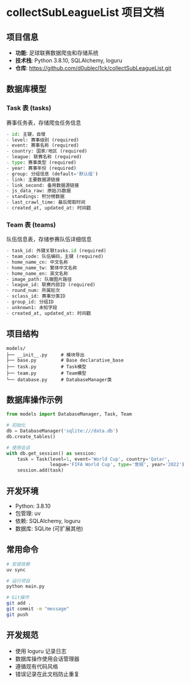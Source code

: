 # collectSubLeagueList 项目文档

## 项目信息
- **功能**: 足球联赛数据爬虫和存储系统
- **技术栈**: Python 3.8.10, SQLAlchemy, loguru
- **仓库**: https://github.com/d0ublecl1ck/collectSubLeagueList.git

## 数据库模型

### Task 表 (tasks)
赛事任务表，存储爬虫任务信息
```python
- id: 主键，自增
- level: 赛事级别 (required)
- event: 赛事名称 (required)
- country: 国家/地区 (required)
- league: 联赛名称 (required)
- type: 赛事类型 (required)
- year: 赛事年份 (required)
- group: 分组信息 (default='默认组')
- link: 主要数据源链接
- link_second: 备用数据源链接
- js_data_raw: 原始JS数据
- standings: 积分榜数据
- last_crawl_time: 最后爬取时间
- created_at, updated_at: 时间戳
```

### Team 表 (teams)
队伍信息表，存储参赛队伍详细信息
```python
- task_id: 外键关联tasks.id (required)
- team_code: 队伍编码，主键 (required)
- home_name_cn: 中文名称
- home_name_tw: 繁体中文名称
- home_name_en: 英文名称
- image_path: 队徽图片路径
- league_id: 联赛内部ID (required)
- round_num: 所属轮次
- sclass_id: 赛事分类ID
- group_id: 分组ID
- unknown1: 未知字段
- created_at, updated_at: 时间戳
```

## 项目结构
```
models/
├── __init__.py     # 模块导出
├── base.py         # Base declarative_base
├── task.py         # Task模型
├── team.py         # Team模型
└── database.py     # DatabaseManager类
```

## 数据库操作示例
```python
from models import DatabaseManager, Task, Team

# 初始化
db = DatabaseManager('sqlite:///data.db')
db.create_tables()

# 使用会话
with db.get_session() as session:
    task = Task(level=1, event='World Cup', country='Qatar', 
                league='FIFA World Cup', type='常规', year='2022')
    session.add(task)
```

## 开发环境
- Python: 3.8.10
- 包管理: uv
- 依赖: SQLAlchemy, loguru
- 数据库: SQLite (可扩展其他)

## 常用命令
```bash
# 安装依赖
uv sync

# 运行项目
python main.py

# Git操作
git add .
git commit -m "message"
git push
```

## 开发规范
- 使用 loguru 记录日志
- 数据库操作使用会话管理器
- 遵循现有代码风格
- 错误记录在此文档防止重复